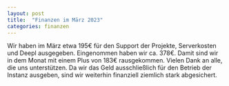 ```yaml
---
layout: post
title:  "Finanzen im März 2023"
categories: finanzen
---
```


Wir haben im März etwa 195€ für den Support der Projekte, Serverkosten und Deepl ausgegeben. Eingenommen haben wir ca. 378€.
Damit sind wir in dem Monat mit einem Plus von 183€ rausgekommen.
Vielen Dank an alle, die uns unterstützen. Da wir das Geld ausschließlich für den Betrieb der Instanz ausgeben, sind wir weiterhin finanziell ziemlich stark abgesichert.
